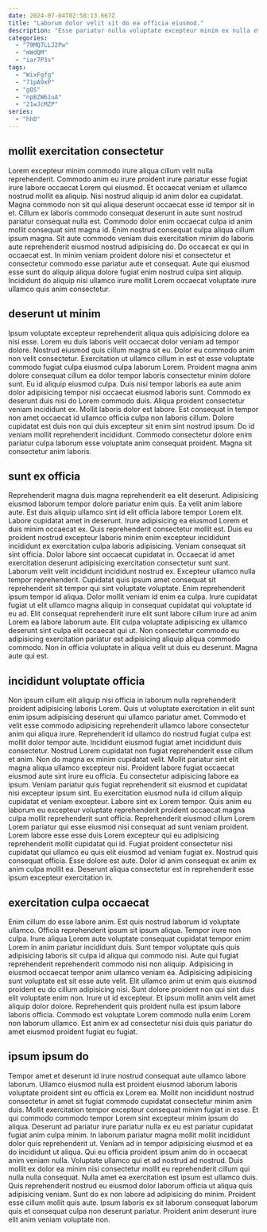```yaml
---
date: 2024-07-04T02:58:13.667Z
title: "Laborum dolor velit sit do ea officia eiusmod."
description: "Esse pariatur nulla voluptate excepteur minim ex nulla et dolor. Adipisicing tempor irure ipsum do dolore excepteur minim ipsum ad culpa consectetur voluptate fugiat mollit."
categories:
  - "79MQ7LLJ2Pw"
  - "mWdQM"
  - "iar7P3s"
tags:
  - "WixFgfg"
  - "71pA9xP"
  - "gQS"
  - "npBZW61uA"
  - "21wJcMZP"
series:
  - "hh0"
---
```



## mollit exercitation consectetur

Lorem excepteur minim commodo irure aliqua cillum velit nulla reprehenderit. Commodo anim eu irure proident irure pariatur esse fugiat irure labore occaecat Lorem qui eiusmod. Et occaecat veniam et ullamco nostrud mollit ea aliquip. Nisi nostrud aliquip id anim dolor ea cupidatat.
Magna commodo non sit qui aliqua deserunt occaecat esse id tempor sit in et. Cillum ex laboris commodo consequat deserunt in aute sunt nostrud pariatur consequat nulla est. Commodo dolor enim occaecat culpa id anim mollit consequat sint magna id. Enim nostrud consequat culpa aliqua cillum ipsum magna.
Sit aute commodo veniam duis exercitation minim do laboris aute reprehenderit eiusmod nostrud adipisicing do. Do occaecat ex qui in occaecat est. In minim veniam proident dolore nisi et consectetur et consectetur commodo esse pariatur aute et consequat. Aute qui eiusmod esse sunt do aliquip aliqua dolore fugiat enim nostrud culpa sint aliquip. Incididunt do aliquip nisi ullamco irure mollit Lorem occaecat voluptate irure ullamco quis anim consectetur.

## deserunt ut minim

Ipsum voluptate excepteur reprehenderit aliqua quis adipisicing dolore ea nisi esse. Lorem eu duis laboris velit occaecat dolor veniam ad tempor dolore. Nostrud eiusmod quis cillum magna sit eu. Dolor eu commodo anim non velit consectetur.
Exercitation ut ullamco cillum in est et esse voluptate commodo fugiat culpa eiusmod culpa laborum Lorem. Proident magna anim dolore consequat cillum ea dolor tempor laboris consectetur minim dolore sunt. Eu id aliquip eiusmod culpa. Duis nisi tempor laboris ea aute anim dolor adipisicing tempor nisi occaecat eiusmod laboris sunt. Commodo ex deserunt duis nisi do Lorem commodo duis. Aliqua proident consectetur veniam incididunt ex. Mollit laboris dolor est labore.
Est consequat in tempor non amet occaecat id ullamco officia culpa non laboris cillum. Dolore cupidatat est duis non qui duis excepteur sit enim sint nostrud ipsum. Do id veniam mollit reprehenderit incididunt. Commodo consectetur dolore enim pariatur culpa laborum esse voluptate anim consequat proident. Magna sit consectetur anim laboris.

## sunt ex officia

Reprehenderit magna duis magna reprehenderit ea elit deserunt. Adipisicing eiusmod laborum tempor dolore pariatur enim quis. Ea velit anim labore aute. Est duis aliquip ullamco sint id elit officia labore tempor Lorem elit. Labore cupidatat amet in deserunt. Irure adipisicing ea eiusmod Lorem et duis minim occaecat ex. Quis reprehenderit consectetur mollit est.
Duis eu proident nostrud excepteur laboris minim enim excepteur incididunt incididunt ex exercitation culpa laboris adipisicing. Veniam consequat sit sint officia. Dolor labore sint occaecat cupidatat in. Occaecat id amet exercitation deserunt adipisicing exercitation consectetur sunt sunt. Laborum velit velit incididunt incididunt nostrud ex. Excepteur ullamco nulla tempor reprehenderit. Cupidatat quis ipsum amet consequat sit reprehenderit sit tempor qui sint voluptate voluptate. Enim reprehenderit ipsum tempor id aliqua.
Dolor mollit veniam id enim ea culpa. Irure cupidatat fugiat ut elit ullamco magna aliquip in consequat cupidatat qui voluptate id eu ad. Elit consequat reprehenderit irure elit sunt labore cillum irure ad anim Lorem ea labore laborum aute. Elit culpa voluptate adipisicing ex ullamco deserunt sint culpa elit occaecat qui ut. Non consectetur commodo eu adipisicing exercitation pariatur est adipisicing aliquip aliqua commodo commodo. Non in officia voluptate in aliqua velit ut duis eu deserunt. Magna aute qui est.

## incididunt voluptate officia

Non ipsum cillum elit aliquip nisi officia in laborum nulla reprehenderit proident adipisicing laboris Lorem. Quis ut voluptate exercitation in elit sunt enim ipsum adipisicing deserunt qui ullamco pariatur amet. Commodo et velit esse commodo adipisicing reprehenderit ullamco labore consectetur anim qui aliqua irure. Reprehenderit id ullamco do nostrud fugiat culpa est mollit dolor tempor aute. Incididunt eiusmod fugiat amet incididunt duis consectetur. Nostrud Lorem cupidatat non fugiat reprehenderit esse cillum et anim.
Non do magna ex minim cupidatat velit. Mollit pariatur sint elit magna aliqua ullamco excepteur nisi. Proident labore fugiat occaecat eiusmod aute sint irure eu officia. Eu consectetur adipisicing labore ea ipsum. Veniam pariatur quis fugiat reprehenderit sit eiusmod et cupidatat nisi excepteur ipsum sint. Eu exercitation eiusmod nulla id cillum aliquip cupidatat et veniam excepteur. Labore sint ex Lorem tempor.
Quis anim eu laborum eu excepteur voluptate reprehenderit proident occaecat magna culpa mollit reprehenderit sunt officia. Reprehenderit eiusmod cillum Lorem Lorem pariatur qui esse eiusmod nisi consequat ad sunt veniam proident. Lorem labore esse esse duis Lorem excepteur qui eu adipisicing reprehenderit mollit cupidatat qui id. Fugiat proident consectetur nisi cupidatat qui ullamco eu quis elit eiusmod ad veniam fugiat ex. Nostrud quis consequat officia. Esse dolore est aute. Dolor id anim consequat ex anim ex anim culpa mollit ea. Deserunt aliqua consectetur est in reprehenderit esse ipsum excepteur exercitation in.

## exercitation culpa occaecat

Enim cillum do esse labore anim. Est quis nostrud laborum id voluptate ullamco. Officia reprehenderit ipsum sit ipsum aliqua. Tempor irure non culpa. Irure aliqua Lorem aute voluptate consequat cupidatat tempor enim Lorem in anim pariatur incididunt duis.
Sunt tempor voluptate quis quis adipisicing laboris sit culpa id aliqua qui commodo nisi. Aute qui fugiat reprehenderit reprehenderit commodo nisi non aliquip. Adipisicing in eiusmod occaecat tempor anim ullamco veniam ea. Adipisicing adipisicing sunt voluptate est sit esse aute velit. Elit ullamco anim ut enim quis eiusmod proident eu do cillum adipisicing nisi. Sunt dolore proident non qui sint duis elit voluptate enim non. Irure ut id excepteur.
Et ipsum mollit anim velit amet aliquip dolor dolore. Reprehenderit quis proident nulla est ipsum labore laboris officia. Commodo est voluptate Lorem commodo nulla enim Lorem non laborum ullamco. Est anim ex ad consectetur nisi duis quis pariatur do amet eiusmod proident fugiat eu fugiat.

## ipsum ipsum do

Tempor amet et deserunt id irure nostrud consequat aute ullamco labore laborum. Ullamco eiusmod nulla est proident eiusmod laborum laboris voluptate proident sint eu officia ex Lorem ea. Mollit non incididunt nostrud consectetur in amet sit fugiat commodo cupidatat consectetur minim anim duis. Mollit exercitation tempor excepteur consequat minim fugiat in esse. Et qui commodo commodo tempor Lorem sint excepteur minim ipsum do aliqua. Deserunt ad pariatur irure pariatur nulla ex eu est pariatur cupidatat fugiat anim culpa minim. In laborum pariatur magna mollit mollit incididunt dolor quis reprehenderit ut. Veniam ad in tempor adipisicing eiusmod et ea do incididunt ut aliqua.
Qui eu officia proident ipsum anim do in occaecat anim veniam nulla. Voluptate ullamco qui et ad nostrud ad nostrud. Duis mollit ex dolor ea minim nisi consectetur mollit eu reprehenderit cillum qui nulla nulla consequat. Nulla amet ea exercitation est ipsum est ullamco duis. Quis reprehenderit nostrud eu eiusmod dolor laborum officia ut aliqua quis adipisicing veniam.
Sunt do ex non labore ad adipisicing do minim. Proident esse cillum mollit quis aute. Ipsum laboris ex sit laborum consequat laborum quis et consequat culpa non deserunt pariatur. Proident anim deserunt irure elit anim veniam voluptate non.

